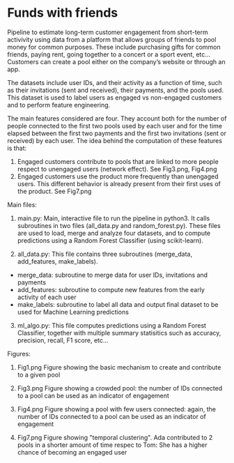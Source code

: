 # Funds with friends
Pipeline to estimate long-term customer engagement from short-term activivity using data from a 
platform that allows groups of friends to pool money for common purposes. These include purchasing 
gifts for common friends, paying rent, going together to a concert or a sport event, etc…
Customers can create a pool either on the company’s website or through an app. 

The datasets include user IDs, and their activity as a function of time, such as their invitations 
(sent and received), their payments, and the pools used. This dataset is used to label users as engaged 
vs non-engaged customers and to perform feature engineering. 

The main features considered are four. They account both for the number of people connected to 
the first two pools used by each user and for the time elapsed between the first two payments and the first 
two invitations (sent or received) by each user. The idea behind the computation of these features is that:
1) Engaged customers contribute to pools that are linked to more people respect to unengaged users (network effect). 
See Fig3.png, Fig4.png
2) Engaged customers use the product more frequently than unengaged users. This different behavior 
is already present from their first uses of the product. See Fig7.png

Main files:

1) main.py: Main, interactive file to run the pipeline in python3. It calls subroutines in two files 
(all_data.py and random_forest.py). These files are used to load, merge and analyze four datasets, 
and to compute predictions using a Random Forest Classifier (using scikit-learn). 

2) all_data.py: This file contains three subroutines (merge_data, add_features, make_labels).
- merge_data: subroutine to merge data for user IDs, invitations and payments
- add_features: subroutine to compute new features from the early activity of each user
- make_labels: subroutine to label all data and output final dataset to be used for Machine Learning predictions 

3) ml_algo.py: This file computes predictions using a Random Forest Classifier, together with multiple summary 
statisitics such as accuracy, precision, recall, F1 score, etc...

Figures:

1) Fig1.png
Figure showing the basic mechanism to create and contribute to a given pool

2) Fig3.png
Figure showing a crowded pool: the number of IDs connected to a pool can be used as an indicator of engagement

3) Fig4.png
Figure showing a pool with few users connected: again, the number of IDs connected to a pool can be used as an indicator of engagement

4) Fig7.png
Figure showing "temporal clustering". Ada contributed to 2 pools in a shorter amount of time respec to Tom: She has a higher chance of becoming an engaged user

